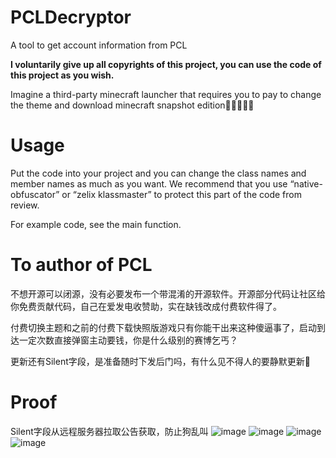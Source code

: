 # PCLDecryptor
A tool to get account information from PCL

**I voluntarily give up all copyrights of this project, you can use the code of this project as you wish.**

Imagine a third-party minecraft launcher that requires you to pay to change the theme and download minecraft snapshot edition🤣🤣🤣🤣🤣

# Usage
Put the code into your project and you can change the class names and member names as much as you want. We recommend that you use “native-obfuscator” or “zelix klassmaster” to protect this part of the code from review.

For example code, see the main function.

# To author of PCL
不想开源可以闭源，没有必要发布一个带混淆的开源软件。开源部分代码让社区给你免费贡献代码，自己在爱发电收赞助，实在缺钱改成付费软件得了。

付费切换主题和之前的付费下载快照版游戏只有你能干出来这种傻逼事了，启动到达一定次数直接弹窗主动要钱，你是什么级别的赛博乞丐？

更新还有Silent字段，是准备随时下发后门吗，有什么见不得人的要静默更新🤣


# Proof
Silent字段从远程服务器拉取公告获取，防止狗乱叫
![image](https://github.com/user-attachments/assets/c4545322-9c01-4df0-b91c-a66b6d683418)
![image](https://github.com/user-attachments/assets/cf84f80e-2122-4c88-9351-9a6d3c3f9905)
![image](https://github.com/user-attachments/assets/d7b9c2f8-19ce-47b4-a720-26da9100b29c)
![image](https://github.com/user-attachments/assets/af5299ea-e4eb-4fb8-818f-a73a4418d883)
